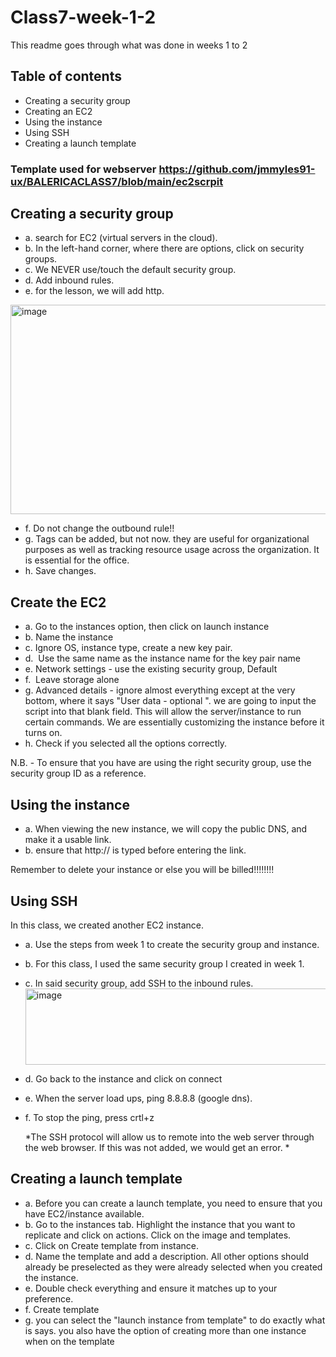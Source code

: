 # Class7-week-1-2

This readme goes through what was done in weeks 1 to 2 

## Table of contents

- Creating a security group
- Creating an EC2
- Using the instance
- Using SSH
- Creating a launch template

### Template used for webserver https://github.com/jmmyles91-ux/BALERICACLASS7/blob/main/ec2scrpit

## Creating a security group

- a. search for EC2 (virtual servers in the cloud).
- b. In the left-hand corner, where there are options, click on security groups.
- c. We NEVER use/touch the default security group.
- d.  Add inbound rules.
- e. for the lesson, we will add http.
<img width="920" height="335" alt="image" src="https://github.com/user-attachments/assets/4c095765-7fdb-4bc5-8dc5-19105839fe56" />



- f. Do not change the outbound rule!!
- g. Tags can be added, but not now. they are useful for organizational purposes as well as tracking resource usage across the organization. It is essential for the office.
- h. Save changes.


## Create the EC2

- a. Go to the instances option, then click on launch instance
- b. Name the instance
- c. Ignore OS, instance type, create a new key pair.
- d.  Use the same name as the instance name for the key pair name
- e. Network settings - use the existing security group, Default
- f.  Leave storage alone
- g. Advanced details - ignore almost everything except at the very bottom, where it says "User data - optional ". we are going to input the script into that blank field. This will allow the server/instance to run certain commands. We are essentially customizing the instance before it turns on.
- h. Check if you selected all the options correctly.

N.B. - To ensure that you have are using the right security group, use the security group ID as a reference.

## Using the instance

- a. When viewing the new instance, we will copy the public DNS, and make it a usable link.
- b. ensure that http:// is typed before entering the link.

Remember to delete your instance or else you will be billed!!!!!!!!


## Using SSH

In this class, we created another EC2 instance.
- a. Use the steps from week 1 to create the security group and instance. 
- b. For this class, I used the same security group I created in week 1.
- c. In said security group, add SSH to the inbound rules.
  <img width="999" height="122" alt="image" src="https://github.com/user-attachments/assets/ff0b8174-1956-4b03-a1a9-8a46517e9a56" />
- d. Go back to the instance and click on connect
- e. When the server load ups, ping 8.8.8.8 (google dns).
- f. To stop the ping, press crtl+z
  
  *The SSH protocol will allow us to remote into the web server through the web browser. If this was not added, we would get an error. *


## Creating a launch template

- a. Before you can create a launch template, you need to ensure that you have EC2/instance available. 
- b. Go to the instances tab. Highlight the instance that you want to replicate and click on actions. Click on the image and templates.
- c. Click on Create template from instance.
- d. Name the template and add a description. All other options should already be preselected as they were already selected when you created the instance. 
- e. Double check everything and ensure it matches up to your preference. 
- f. Create template
- g. you can select the "launch instance from template" to do exactly what is says. you also have the option of creating more than one instance when on the template


